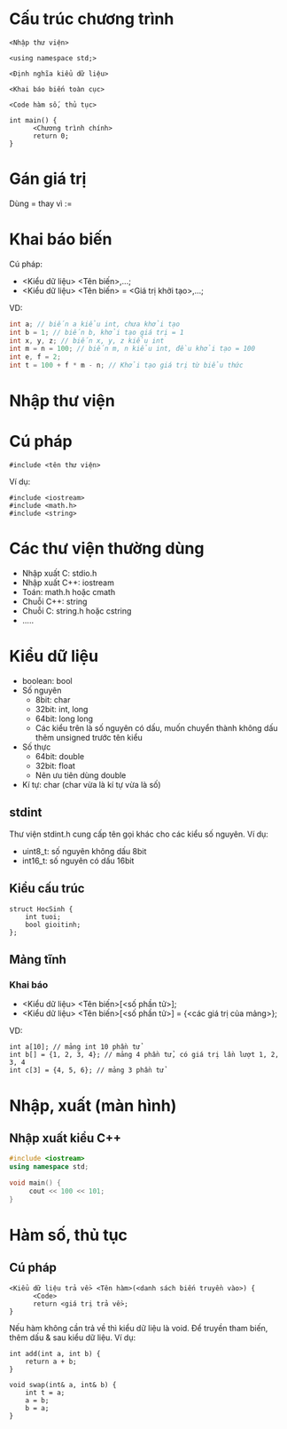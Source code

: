 
# Cấu trúc chương trình

```
<Nhập thư viện>

<using namespace std;>

<Định nghĩa kiểu dữ liệu>

<Khai báo biến toàn cục>

<Code hàm số, thủ tục>

int main() {
      <Chương trình chính>
      return 0;
}
```


# Gán giá trị
Dùng = thay vì :=

# Khai báo biến
Cú pháp:
- <Kiểu dữ liệu> <Tên biến>,...;
- <Kiểu dữ liệu> <Tên biến> = <Giá trị khởi tạo>,...;

VD:
``` c++
int a; // biến a kiểu int, chưa khởi tạo
int b = 1; // biến b, khởi tạo giá trị = 1
int x, y, z; // biến x, y, z kiểu int
int m = n = 100; // biến m, n kiểu int, đều khởi tạo = 100
int e, f = 2;
int t = 100 + f * m - n; // Khởi tạo giá trị từ biểu thức
```

# Nhập thư viện
# Cú pháp
```
#include <tên thư viện>
```
Ví dụ: 
```
#include <iostream>
#include <math.h>
#include <string>
```
# Các thư viện thường dùng
- Nhập xuất C: stdio.h
- Nhập xuất C++: iostream
- Toán: math.h hoặc cmath
- Chuỗi C++: string
- Chuỗi C: string.h hoặc cstring
- .....

# Kiểu dữ liệu
- boolean: bool
- Số nguyên
    - 8bit: char
    - 32bit: int, long
    - 64bit: long long
    - Các kiểu trên là số nguyên có dấu, muốn chuyển thành không dấu thêm unsigned trước tên kiểu
- Số thực
    - 64bit: double
    - 32bit: float
    - Nên ưu tiên dùng double
- Kí tự: char (char vừa là kí tự vừa là số)
## stdint
Thư viện stdint.h cung cấp tên gọi khác cho các kiểu số nguyên.
Ví dụ:
- uint8_t: số nguyên không dấu 8bit
- int16_t: số nguyên có dấu 16bit

## Kiểu cấu trúc
```
struct HocSinh {
    int tuoi;
    bool gioitinh;
};
```

## Mảng tĩnh
### Khai báo
- <Kiểu dữ liệu> <Tên biến>[<số phần tử>];
- <Kiểu dữ liệu> <Tên biến>[<số phần tử>] = {<các giá trị của mảng>};

VD:
```
int a[10]; // mảng int 10 phần tử
int b[] = {1, 2, 3, 4}; // mảng 4 phần tử, có giá trị lần lượt 1, 2, 3, 4
int c[3] = {4, 5, 6}; // mảng 3 phần tử
```


# Nhập, xuất (màn hình)
## Nhập xuất kiểu C++
``` c++
#include <iostream>
using namespace std;

void main() {
     cout << 100 << 101;
}
```


# Hàm số, thủ tục
## Cú pháp
```
<Kiểu dữ liệu trả về> <Tên hàm>(<danh sách biến truyền vào>) {
      <Code>
      return <giá trị trả về>;
}
```

Nếu hàm không cần trả về thì kiểu dữ liệu là void.
Để truyền tham biến, thêm dấu & sau kiểu dữ liệu.
Ví dụ:

```
int add(int a, int b) {
    return a + b;
}

void swap(int& a, int& b) {
    int t = a;
    a = b;
    b = a;
}
```
